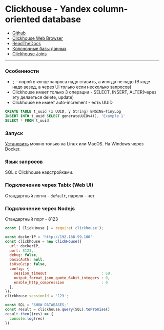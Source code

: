 # Clickhouse - Yandex column-oriented database

* [Github](https://github.com/ClickHouse/ClickHouse)
* [Clickhouse Web Browser](http://ui.tabix.io)
* [ReadTheDocs](https://clickhouse-docs.readthedocs.io/ru/latest/access_rights.html)
* [Колоночные базы данных](https://ruhighload.com/Колоночные+базы+данных)
* [Clickhouse Joins](https://ruhighload.com/Работа+с+join+в+clickhouse)
---

### Особенности

* `;` - порой в конце запроса надо ставить, а иногда не надо (В коде надо везед, а через UI только если несколько запросов)
* Clickhouse имеет только 3 операции - SELECT, INSERT, ALTER(через эту делаеться delete, update)
* Clickhouse не имеет auto-increment - есть UUID
```sql
CREATE TABLE t_uuid (x UUID, y String) ENGINE=TinyLog
INSERT INTO t_uuid SELECT generateUUIDv4(), 'Example 1'
SELECT * FROM t_uuid
```


### Запуск 

[Установить](https://clickhouse.yandex/#quick-start) можно только на Linux или MacOS. На Windows через Docker.

### Язык запросов

SQL с Clickhouse надстройками.

### Подключение черех Tabix (Web UI)

Стандартный логин - `default`, пароля - нет.


### Подключение через Nodejs

Стандартный порт - 8123

```js
const { ClickHouse } = require('clickhouse');

const dockerIP = 'http://192.168.99.100'
const clickhouse = new ClickHouse({
  url: dockerIP,
  port: 8123,
  debug: false,
  basicAuth: null,
  isUseGzip: false,
  config: {
    session_timeout                         : 60,
    output_format_json_quote_64bit_integers : 0,
    enable_http_compression                 : 0
  },
});
clickhouse.sessionId = '123';

const SQL = 'SHOW DATABASES;'
const result = clickhouse.query(SQL).toPromise()
result.then((res) => {
  console.log(res)
})
```